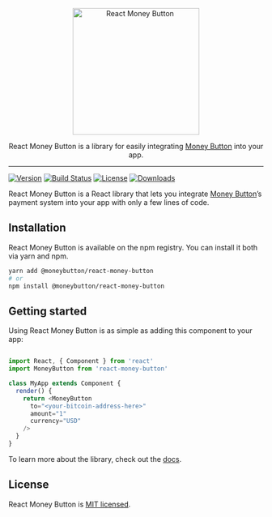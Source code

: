 <p align="center">
  <a href="https://www.moneybutton.com">
    <img alt="React Money Button" src="https://www.moneybutton.com/static/img/MB-logo-1.svg" width="250">
  </a>

  <p align="center">
    React Money Button is a library for easily integrating <a href="https://www.moneybutton.com">Money Button</a> into your app.
  </p>
</p>

---

[![Version][version-svg]][package-url] [![Build Status][ci-svg]][ci-url] [![License][license-image]][license-url] [![Downloads][downloads-image]][downloads-url]

React Money Button is a React library that lets you integrate [Money Button][money-button-website]’s payment system into your app with only a few lines of code.

## Installation

React Money Button is available on the npm registry. You can install it both via yarn and npm.

```sh
yarn add @moneybutton/react-money-button
# or
npm install @moneybutton/react-money-button
```

## Getting started

Using React Money Button is as simple as adding this component to your app:

```javascript

import React, { Component } from 'react'
import MoneyButton from 'react-money-button'

class MyApp extends Component {
  render() {
    return <MoneyButton
      to="<your-bitcoin-address-here>"
      amount="1"
      currency="USD"
    />
  }
}
```

To learn more about the library, check out the [docs](https://docs.moneybutton.com/docs/react-money-button.html).

## License

React Money Button is [MIT licensed](LICENSE).

<!-- Links -->

[website]: https://www.moneybutton.com
[money-button-website]: https://www.moneybutton.com
[ci-svg]: https://circleci.com/gh/moneybutton/react-money-button.svg?style=svg
[ci-url]: https://circleci.com/gh/moneybutton/react-money-button
[license-image]: http://img.shields.io/badge/license-MIT-green.svg?style=flat-square
[license-url]: LICENSE
[downloads-image]: https://img.shields.io/npm/dm/react-money-button.svg?style=flat-square
[downloads-url]: http://npm-stat.com/charts.html?package=react-money-button
[version-svg]: https://img.shields.io/npm/v/react-money-button.svg?style=flat-square
[package-url]: https://yarnpkg.com/en/package/react-money-button
